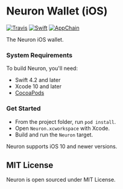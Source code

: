 # Neuron Wallet (iOS)

[![Travis](https://travis-ci.com/cryptape/neuron-ios.svg?branch=develop)](https://travis-ci.com/cryptape/neuron-ios)
[![Swift](https://img.shields.io/badge/Swift-4.2-orange.svg?style=flat)](https://developer.apple.com/swift/)
[![AppChain](https://img.shields.io/badge/made%20for-Nervos%20AppChain-blue.svg)](https://appchain.nervos.org)

The Neuron iOS wallet.

### System Requirements

To build Neuron, you'll need:

* Swift 4.2 and later
* Xcode 10 and later
* [CocoaPods](https://cocoapods.org)

### Get Started

* From the project folder, run `pod install`.
* Open `Neuron.xcworkspace` with Xcode.
* Build and run the `Neuron` target.

Neuron supports iOS 10 and newer versions.

## MIT License

Neuron is open sourced under MIT License.
